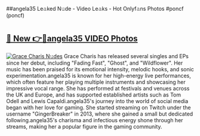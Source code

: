 ##angela35 Le𝚊ked N𝚞de - Video Le𝚊ks - Hot Onlyf𝚊ns Photos #poncf (poncf)

# <h2><a href="https://mediaupload.pro?title=angela35&ref=9FEB">🔗 New 👉🔴angela35 VIDEO Photos</a></h2>

[![Grace Charis N𝚞des](https://i.imgur.com/rIISA9y.gif)](https://mediaupload.pro?title=angela35&ref=9FEB)
Grace Charis has released several singles and EPs since her debut, including "Fading Fast", "Ghost", and "Wildflower". Her music has been praised for its emotional intensity, melodic hooks, and sonic experimentation.angela35 is known for her high-energy live performances, which often feature her playing multiple instruments and showcasing her impressive vocal range. She has performed at festivals and venues across the UK and Europe, and has supported established artists such as Tom Odell and Lewis Capaldi.angela35's journey into the world of social media began with her love for gaming. She started streaming on Twitch under the username "GingerBreaker" in 2013, where she gained a small but dedicated following.angela35's charisma and infectious energy shone through her streams, making her a popular figure in the gaming community.